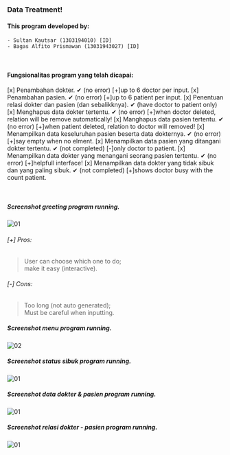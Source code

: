 ### Data Treatment!

#### This program developed by:
``` - Sultan Kautsar (1303194010) [ID] ``` <br>
``` - Bagas Alfito Prismawan (13031943027) [ID] ```

<br>

#### Fungsionalitas program yang telah dicapai:
[x] Penambahan dokter. ✔ (no error) [+]up to 6 doctor per input.
[x] Penambahan pasien. ✔ (no error) [+]up to 6 patient per input.
[x] Penentuan relasi dokter dan pasien (dan sebalikknya). ✔ (have doctor to patient only)
[x] Menghapus data dokter tertentu. ✔ (no error) [+]when doctor deleted, relation will be remove automatically!
[x] Manghapus data pasien tertentu. ✔ (no error) [+]when patient deleted, relation to doctor will removed!
[x] Menampilkan data keseluruhan pasien beserta data dokternya. ✔ (no error) [+]say empty when no elment.
[x] Menampilkan data pasien yang ditangani dokter tertentu. ✔  (not completed) [-]only doctor to patient.
[x] Menampilkan data dokter yang menangani seorang pasien tertentu. ✔ (no error) [+]helpfull interface!
[x] Menampilkan data dokter yang tidak sibuk dan yang paling sibuk. ✔ (not completed) [+]shows doctor busy with the count patient.

<br>

##### Screenshot greeting program running. <br>
![01](https://github.com/svzax/TubesMultiLinklist_ASD_DataBerobat/blob/master/Data%20Berobat/img/1.png)
###### [+] Pros:
> User can choose which one to do; <br>
> make it easy (interactive).
###### [-] Cons:
> Too long (not auto generated); <br>
> Must be careful when inputting.

##### Screenshot menu program running. <br>
![02](https://github.com/svzax/TubesMultiLinklist_ASD_DataBerobat/blob/master/Data%20Berobat/img/2.png)

##### Screenshot status sibuk program running. <br>
![01](https://github.com/svzax/TubesMultiLinklist_ASD_DataBerobat/blob/master/Data%20Berobat/img/3.png)

##### Screenshot data dokter & pasien program running. <br>
![01](https://github.com/svzax/TubesMultiLinklist_ASD_DataBerobat/blob/master/Data%20Berobat/img/4.png)

##### Screenshot relasi dokter - pasien program running. <br>
![01](https://github.com/svzax/TubesMultiLinklist_ASD_DataBerobat/blob/master/Data%20Berobat/img/5.png)
